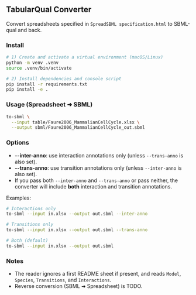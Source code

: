 ## TabularQual Converter

Convert spreadsheets specified in `SpreadSBML specification.html` to SBML-qual and back.

### Install

```bash
# 1) Create and activate a virtual environment (macOS/Linux)
python -m venv .venv
source .venv/bin/activate

# 2) Install dependencies and console script
pip install -r requirements.txt
pip install -e .
```

### Usage (Spreadsheet ➜ SBML)

```bash
to-sbml \
  --input table/Faure2006_MammalianCellCycle.xlsx \
  --output sbml/Faure2006_MammalianCellCycle_out.sbml
```

### Options

- **--inter-anno**: use interaction annotations only (unless `--trans-anno` is also set).
- **--trans-anno**: use transition annotations only (unless `--inter-anno` is also set).
- If you pass both `--inter-anno` and `--trans-anno` or pass neither, the converter will include **both** interaction and transition annotations.

Examples:

```bash
# Interactions only
to-sbml --input in.xlsx --output out.sbml --inter-anno

# Transitions only
to-sbml --input in.xlsx --output out.sbml --trans-anno

# Both (default)
to-sbml --input in.xlsx --output out.sbml
```

### Notes

- The reader ignores a first README sheet if present, and reads `Model`, `Species`, `Transitions`, and `Interactions`.
- Reverse conversion (SBML ➜ Spreadsheet) is TODO.
